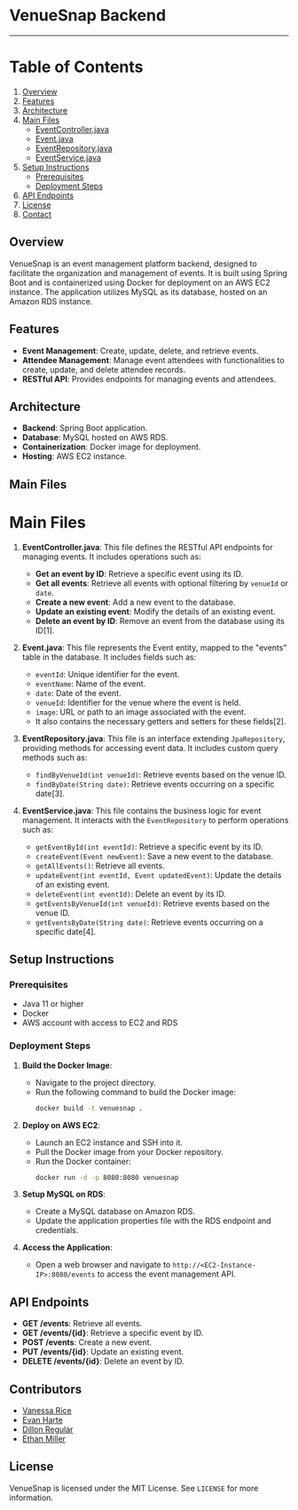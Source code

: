 # VenueSnap Backend
---

# Table of Contents

1. [Overview](#overview)
2. [Features](#features)
3. [Architecture](#architecture)
4. [Main Files](#main-files)
   - [EventController.java](#eventcontrollerjava)
   - [Event.java](#eventjava)
   - [EventRepository.java](#eventrepositoryjava)
   - [EventService.java](#eventservicejava)
5. [Setup Instructions](#setup-instructions)
   - [Prerequisites](#prerequisites)
   - [Deployment Steps](#deployment-steps)
6. [API Endpoints](#api-endpoints)
7. [License](#license)
8. [Contact](#contact)

## Overview

VenueSnap is an event management platform backend, designed to facilitate the organization and management of events. It is built using Spring Boot and is containerized using Docker for deployment on an AWS EC2 instance. The application utilizes MySQL as its database, hosted on an Amazon RDS instance.

## Features

- **Event Management**: Create, update, delete, and retrieve events.
- **Attendee Management**: Manage event attendees with functionalities to create, update, and delete attendee records.
- **RESTful API**: Provides endpoints for managing events and attendees.

## Architecture

- **Backend**: Spring Boot application.
- **Database**: MySQL hosted on AWS RDS.
- **Containerization**: Docker image for deployment.
- **Hosting**: AWS EC2 instance.

## Main Files

# Main Files

1. **EventController.java**: This file defines the RESTful API endpoints for managing events. It includes operations such as:
   - **Get an event by ID**: Retrieve a specific event using its ID.
   - **Get all events**: Retrieve all events with optional filtering by `venueId` or `date`.
   - **Create a new event**: Add a new event to the database.
   - **Update an existing event**: Modify the details of an existing event.
   - **Delete an event by ID**: Remove an event from the database using its ID[1].

2. **Event.java**: This file represents the Event entity, mapped to the "events" table in the database. It includes fields such as:
   - `eventId`: Unique identifier for the event.
   - `eventName`: Name of the event.
   - `date`: Date of the event.
   - `venueId`: Identifier for the venue where the event is held.
   - `image`: URL or path to an image associated with the event.
   - It also contains the necessary getters and setters for these fields[2].

3. **EventRepository.java**: This file is an interface extending `JpaRepository`, providing methods for accessing event data. It includes custom query methods such as:
   - `findByVenueId(int venueId)`: Retrieve events based on the venue ID.
   - `findByDate(String date)`: Retrieve events occurring on a specific date[3].

4. **EventService.java**: This file contains the business logic for event management. It interacts with the `EventRepository` to perform operations such as:
   - `getEventById(int eventId)`: Retrieve a specific event by its ID.
   - `createEvent(Event newEvent)`: Save a new event to the database.
   - `getAllEvents()`: Retrieve all events.
   - `updateEvent(int eventId, Event updatedEvent)`: Update the details of an existing event.
   - `deleteEvent(int eventId)`: Delete an event by its ID.
   - `getEventsByVenueId(int venueId)`: Retrieve events based on the venue ID.
   - `getEventsByDate(String date)`: Retrieve events occurring on a specific date[4].

## Setup Instructions

### Prerequisites

- Java 11 or higher
- Docker
- AWS account with access to EC2 and RDS

### Deployment Steps

1. **Build the Docker Image**:
   - Navigate to the project directory.
   - Run the following command to build the Docker image:
     ```bash
     docker build -t venuesnap .
     ```

2. **Deploy on AWS EC2**:
   - Launch an EC2 instance and SSH into it.
   - Pull the Docker image from your Docker repository.
   - Run the Docker container:
     ```bash
     docker run -d -p 8080:8080 venuesnap
     ```

3. **Setup MySQL on RDS**:
   - Create a MySQL database on Amazon RDS.
   - Update the application properties file with the RDS endpoint and credentials.

4. **Access the Application**:
   - Open a web browser and navigate to `http://<EC2-Instance-IP>:8080/events` to access the event management API.

## API Endpoints

- **GET /events**: Retrieve all events.
- **GET /events/{id}**: Retrieve a specific event by ID.
- **POST /events**: Create a new event.
- **PUT /events/{id}**: Update an existing event.
- **DELETE /events/{id}**: Delete an event by ID.

## Contributors
- [Vanessa Rice](https://github.com/infuriated-mink)
- [Evan Harte](https://github.com/evanharte)
- [Dillon Regular](https://github.com/vapidsoup)
- [Ethan Miller](https://github.com/ethanmiller758)

## License

VenueSnap is licensed under the MIT License. See `LICENSE` for more information.

